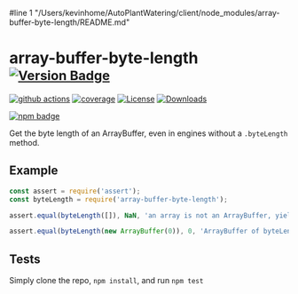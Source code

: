 #line 1 "/Users/kevinhome/AutoPlantWatering/client/node_modules/array-buffer-byte-length/README.md"
# array-buffer-byte-length <sup>[![Version Badge][npm-version-svg]][package-url]</sup>

[![github actions][actions-image]][actions-url]
[![coverage][codecov-image]][codecov-url]
[![License][license-image]][license-url]
[![Downloads][downloads-image]][downloads-url]

[![npm badge][npm-badge-png]][package-url]

Get the byte length of an ArrayBuffer, even in engines without a `.byteLength` method.

## Example

```js
const assert = require('assert');
const byteLength = require('array-buffer-byte-length');

assert.equal(byteLength([]), NaN, 'an array is not an ArrayBuffer, yields NaN');

assert.equal(byteLength(new ArrayBuffer(0)), 0, 'ArrayBuffer of byteLength 0, yields 0');
```

## Tests
Simply clone the repo, `npm install`, and run `npm test`

[package-url]: https://npmjs.org/package/array-buffer-byte-length
[npm-version-svg]: https://versionbadg.es/inspect-js/array-buffer-byte-length.svg
[deps-svg]: https://david-dm.org/inspect-js/array-buffer-byte-length.svg
[deps-url]: https://david-dm.org/inspect-js/array-buffer-byte-length
[dev-deps-svg]: https://david-dm.org/inspect-js/array-buffer-byte-length/dev-status.svg
[dev-deps-url]: https://david-dm.org/inspect-js/array-buffer-byte-length#info=devDependencies
[npm-badge-png]: https://nodei.co/npm/array-buffer-byte-length.png?downloads=true&stars=true
[license-image]: https://img.shields.io/npm/l/array-buffer-byte-length.svg
[license-url]: LICENSE
[downloads-image]: https://img.shields.io/npm/dm/array-buffer-byte-length.svg
[downloads-url]: https://npm-stat.com/charts.html?package=array-buffer-byte-length
[codecov-image]: https://codecov.io/gh/inspect-js/array-buffer-byte-length/branch/main/graphs/badge.svg
[codecov-url]: https://app.codecov.io/gh/inspect-js/array-buffer-byte-length/
[actions-image]: https://img.shields.io/endpoint?url=https://github-actions-badge-u3jn4tfpocch.runkit.sh/inspect-js/array-buffer-byte-length
[actions-url]: https://github.com/inspect-js/array-buffer-byte-length/actions
